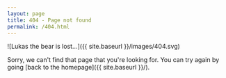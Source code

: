 ```yaml
---
layout: page
title: 404 - Page not found
permalink: /404.html
---
```


![Lukas the bear is lost...]({{ site.baseurl }}/images/404.svg)

Sorry, we can't find that page that you're looking for. You can try again by going [back to the homepage]({{ site.baseurl }}/).
